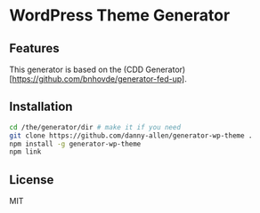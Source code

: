 
# WordPress Theme Generator

## Features
This generator is based on the (CDD Generator)[https://github.com/bnhovde/generator-fed-up].


## Installation
```sh
cd /the/generator/dir # make it if you need
git clone https://github.com/danny-allen/generator-wp-theme .
npm install -g generator-wp-theme
npm link
```

## License

MIT
